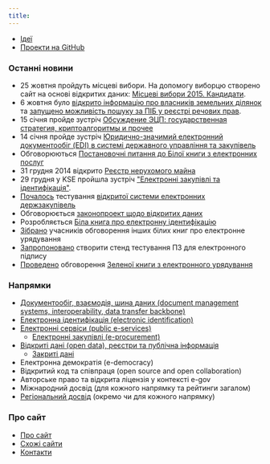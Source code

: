 ```yaml
---
title: 
---
```

* [Ідеї](ideas/ideas.html)
* [Проекти на GitHub](ideas/projects.html)

### Останні новини

* 25 жовтня пройдуть місцеві вибори. На допомогу виборцю створено сайт на основі відкритих даних: [Місцеві вибори 2015. Кандидати](http://e-gov.com.ua/vote2015/).
* 6 жовтня було [відкрито інформацію про власників земельних ділянок](http://www.pravda.com.ua/columns/2015/10/8/7084060/) та [запущено можливість пошуку за ПІБ у реєстрі речових прав](http://www.pravda.com.ua/columns/2015/10/15/7084932/).
* 15 січня пройде зустріч [Обсуждение ЭЦП: государственная стратегия, криптоалгоритмы и прочее](https://www.facebook.com/events/314477902075336)
* 14 січня пройде зустріч [Юридично-значимий електронний документообіг (EDI) в системі державного управління та закупівель](https://www.facebook.com/events/1539913236260267/)
* Обговорюються [Постановочні питання до Білої книги з електронних послуг](https://docs.google.com/document/d/1Fqu-t3rIqr0hundOJMDlC9kffoIQLQhZtnG7Vzt-L4E/edit)
* 31 грудня 2014 відкрито [Реєстр нерухомого майна](http://kap.minjust.gov.ua/)
* 29 грудня у KSE пройшла зустріч ["Електронні закупівлі та ідентифікація"](https://www.facebook.com/events/820420791348993/).
* [Почалось](http://ppr.org.ua/23-grudnya-rozpochalos-testuvannya-sistemi-elektronnih-derzhzakupivel/) тестування [відкритої системи електронних держзакупівель](https://github.com/openprocurement)
* Обговорюється [законопроект щодо відкритих даних](http://etransformation.org.ua/2014/12/23/464/)
* Розробляється [Біла книга про електронну ідентифікацію](https://docs.google.com/document/d/1fB2gfz3iMuv8fvF07fFuOf8LlNK4ZaFu0u8BIdUU24Q/edit)
* [Зібрано](https://www.facebook.com/eGovernanceUkraine/posts/790685364318068) учасників обговорення інших білих книг про електронне урядування
* [Запропоновано](https://www.facebook.com/photo.php?fbid=761354877276166) створити стенд тестування ПЗ для електронного підпису
* [Проведено](http://e-zakon.org/greenbook/#schedule) обговорення [Зеленої книги з електронного урядування](http://e-gov.com.ua/green-book)

### Напрямки

* [Документообіг, взаємодія, шина даних (document management systems, interoperability, data transfer backbone)](edi.html)
* [Електронна ідентифікація (electronic identification)](e-identification.html)
* [Електронні сервіси (public e-services)](e-services.html)
  * [Електронні закупівлі (e-procurement)](e-procurement.html)
* [Відкриті дані (open data), реєстри та публічна інформація](open-data.html)
  * [Закриті дані](closed-data.html)
* Електронна демократія (e-democracy)
* Відкритий код та співпраця (open source and open collaboration)
* Авторське право та відкрита ліцензія у контексті e-gov
* Міжнародний досвід (для кожного напрямку та рейтинги загалом)
* [Регіональний досвід](municipal.html) (окремо чи для кожного напрямку)

### Про сайт

* [Про сайт](about/about.html)
* [Схожі сайти](about/links.html)
* [Контакти](about/contacts.html)
